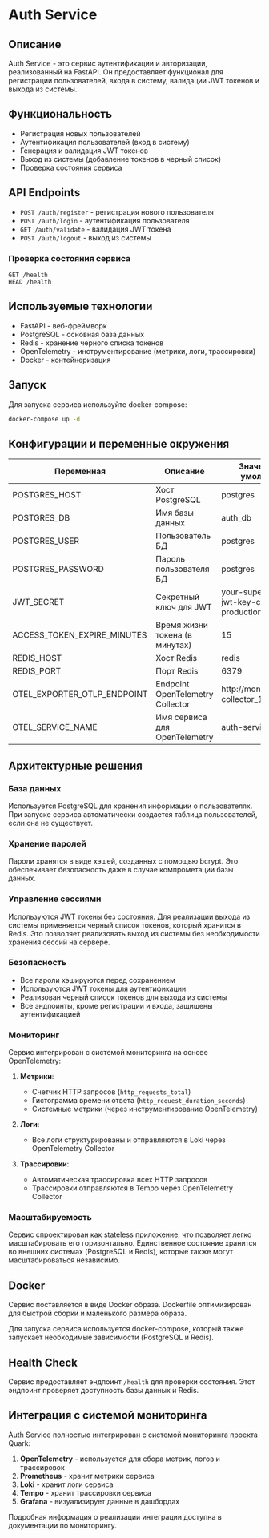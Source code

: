# Auth Service

## Описание

Auth Service - это сервис аутентификации и авторизации, реализованный на FastAPI. Он предоставляет функционал для регистрации пользователей, входа в систему, валидации JWT токенов и выхода из системы.

## Функциональность

- Регистрация новых пользователей
- Аутентификация пользователей (вход в систему)
- Генерация и валидация JWT токенов
- Выход из системы (добавление токенов в черный список)
- Проверка состояния сервиса

## API Endpoints

- `POST /auth/register` - регистрация нового пользователя
- `POST /auth/login` - аутентификация пользователя
- `GET /auth/validate` - валидация JWT токена
- `POST /auth/logout` - выход из системы

### Проверка состояния сервиса
```
GET /health
HEAD /health
```

## Используемые технологии

- FastAPI - веб-фреймворк
- PostgreSQL - основная база данных
- Redis - хранение черного списка токенов
- OpenTelemetry - инструментирование (метрики, логи, трассировки)
- Docker - контейнеризация

## Запуск

Для запуска сервиса используйте docker-compose:

```bash
docker-compose up -d
```

## Конфигурации и переменные окружения

| Переменная | Описание | Значение по умолчанию |
|------------|----------|----------------------|
| POSTGRES_HOST | Хост PostgreSQL | postgres |
| POSTGRES_DB | Имя базы данных | auth_db |
| POSTGRES_USER | Пользователь БД | postgres |
| POSTGRES_PASSWORD | Пароль пользователя БД | postgres |
| JWT_SECRET | Секретный ключ для JWT | your-super-secret-jwt-key-change-in-production |
| ACCESS_TOKEN_EXPIRE_MINUTES | Время жизни токена (в минутах) | 15 |
| REDIS_HOST | Хост Redis | redis |
| REDIS_PORT | Порт Redis | 6379 |
| OTEL_EXPORTER_OTLP_ENDPOINT | Endpoint OpenTelemetry Collector | http://monitoring_otel-collector_1:4317 |
| OTEL_SERVICE_NAME | Имя сервиса для OpenTelemetry | auth-service |

## Архитектурные решения

### База данных

Используется PostgreSQL для хранения информации о пользователях. При запуске сервиса автоматически создается таблица пользователей, если она не существует.

### Хранение паролей

Пароли хранятся в виде хэшей, созданных с помощью bcrypt. Это обеспечивает безопасность даже в случае компрометации базы данных.

### Управление сессиями

Используются JWT токены без состояния. Для реализации выхода из системы применяется черный список токенов, который хранится в Redis. Это позволяет реализовать выход из системы без необходимости хранения сессий на сервере.

### Безопасность

- Все пароли хэшируются перед сохранением
- Используются JWT токены для аутентификации
- Реализован черный список токенов для выхода из системы
- Все эндпоинты, кроме регистрации и входа, защищены аутентификацией

### Мониторинг

Сервис интегрирован с системой мониторинга на основе OpenTelemetry:

1. **Метрики**:
   - Счетчик HTTP запросов (`http_requests_total`)
   - Гистограмма времени ответа (`http_request_duration_seconds`)
   - Системные метрики (через инструментирование OpenTelemetry)

2. **Логи**:
   - Все логи структурированы и отправляются в Loki через OpenTelemetry Collector

3. **Трассировки**:
   - Автоматическая трассировка всех HTTP запросов
   - Трассировки отправляются в Tempo через OpenTelemetry Collector

### Масштабируемость

Сервис спроектирован как stateless приложение, что позволяет легко масштабировать его горизонтально. Единственное состояние хранится во внешних системах (PostgreSQL и Redis), которые также могут масштабироваться независимо.

## Docker

Сервис поставляется в виде Docker образа. Dockerfile оптимизирован для быстрой сборки и маленького размера образа.

Для запуска сервиса используется docker-compose, который также запускает необходимые зависимости (PostgreSQL и Redis).

## Health Check

Сервис предоставляет эндпоинт `/health` для проверки состояния. Этот эндпоинт проверяет доступность базы данных и Redis.

## Интеграция с системой мониторинга

Auth Service полностью интегрирован с системой мониторинга проекта Quark:

1. **OpenTelemetry** - используется для сбора метрик, логов и трассировок
2. **Prometheus** - хранит метрики сервиса
3. **Loki** - хранит логи сервиса
4. **Tempo** - хранит трассировки сервиса
5. **Grafana** - визуализирует данные в дашбордах

Подробная информация о реализации интеграции доступна в документации по мониторингу.